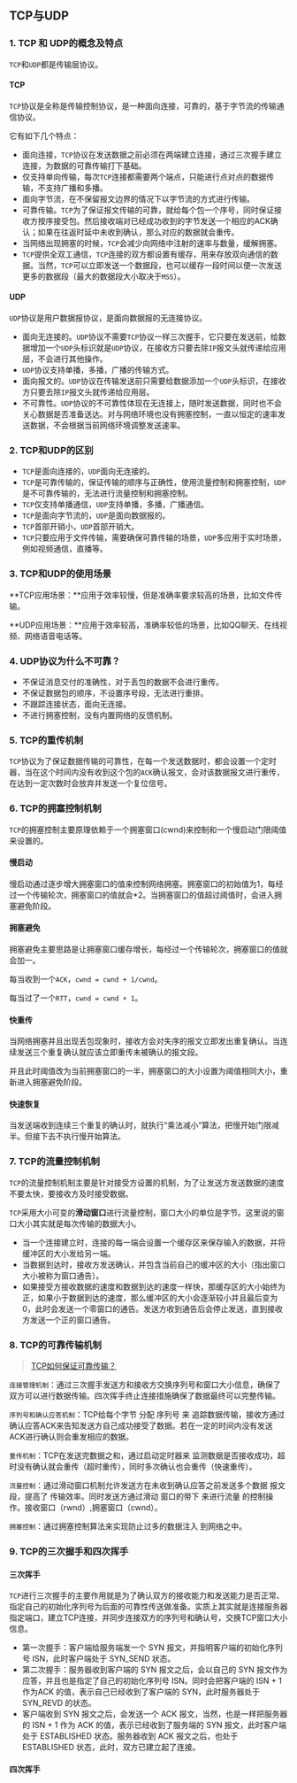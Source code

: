 ## TCP与UDP

### 1. TCP 和 UDP的概念及特点

`TCP`和`UDP`都是传输层协议。

#### TCP

`TCP`协议是全称是传输控制协议，是一种面向连接，可靠的，基于字节流的传输通信协议。

它有如下几个特点：

* 面向连接，`TCP`协议在发送数据之前必须在两端建立连接，通过三次握手建立连接，为数据的可靠传输打下基础。
* 仅支持单向传输，每次`TCP`连接都需要两个端点，只能进行点对点的数据传输，不支持广播和多播。
* 面向字节流，在不保留报文边界的情况下以字节流的方式进行传输。
* 可靠传输。`TCP`为了保证报文传输的可靠，就给每个包一个序号，同时保证接收方按序接受包。然后接收端对已经成功收到的字节发送一个相应的ACK确认；如果在往返时延中未收到确认，那么对应的数据就会重传。
* 当网络出现拥塞的时候，`TCP`会减少向网络中注射的速率与数量，缓解拥塞。
* `TCP`提供全双工通信，`TCP`连接的双方都设置有缓存，用来存放双向通信的数据。当然，`TCP`可以立即发送一个数据段，也可以缓存一段时间以便一次发送更多的数据段（最大的数据段大小取决于`MSS`）。

#### UDP

`UDP`协议是用户数据报协议，是面向数据报的无连接协议。

* 面向无连接的。`UDP`协议不需要`TCP`协议一样三次握手，它只要在发送前，给数据增加一个`UDP`头标识就是`UDP`协议，在接收方只要去除`IP`报文头就传递给应用层，不会进行其他操作。
* `UDP`协议支持单播，多播，广播的传输方式。
* 面向报文的。`UDP`协议在传输发送前只需要给数据添加一个`UDP`头标识，在接收方只要去除`IP`报文头就传递给应用层。
* 不可靠性。`UDP`协议的不可靠性体现在无连接上，随时发送数据，同时也不会关心数据是否准备送达。对与网络环境也没有拥塞控制，一直以恒定的速率发送数据，不会根据当前网络环境调整发送速率。

### 2. TCP和UDP的区别 

* `TCP`是面向连接的，`UDP`面向无连接的。
* `TCP`是可靠传输的，保证传输的顺序与正确性，使用流量控制和拥塞控制，`UDP`是不可靠传输的，无法进行流量控制和拥塞控制。
* `TCP`仅支持单播通信，`UDP`支持单播，多播，广播通信。
* `TCP`是面向字节流的，`UDP`是面向数据报的。
* `TCP`首部开销小，`UDP`首部开销大。
* `TCP`只要应用于文件传输，需要确保可靠传输的场景，`UDP`多应用于实时场景，例如视频通信，直播等。

### 3. TCP和UDP的使用场景

**TCP应用场景：**应用于效率较慢，但是准确率要求较高的场景，比如文件传输。

**UDP应用场景：**应用于效率较高，准确率较低的场景，比如QQ聊天、在线视频、网络语音电话等。

### 4. UDP协议为什么不可靠？

* 不保证消息交付的准确性，对于丢包的数据不会进行重传。
* 不保证数据包的顺序，不设置序号段，无法进行重排。
* 不跟踪连接状态，面向无连接。
* 不进行拥塞控制，没有内置网络的反馈机制。

### 5. TCP的重传机制

`TCP`协议为了保证数据传输的可靠性，在每一个发送数据时，都会设置一个定时器，当在这个时间内没有收到这个包的`ACK`确认报文，会对该数据报文进行重传，在达到一定次数时会放弃并发送一个复位信号。

### 6. TCP的拥塞控制机制

`TCP`的拥塞控制主要原理依赖于一个拥塞窗口(cwnd)来控制和一个慢启动门限阈值来设置的。

#### 慢启动

 慢启动通过逐步增大拥塞窗口的值来控制网络拥塞。拥塞窗口的初始值为1，每经过一个传输轮次，拥塞窗口的值就会*2。当拥塞窗口的值超过阈值时，会进入拥塞避免阶段。

#### 拥塞避免

拥塞避免主要思路是让拥塞窗口缓存增长，每经过一个传输轮次，拥塞窗口的值就会加一。

每当收到一个`ACK`，`cwnd = cwnd + 1/cwnd`。

每当过了一个`RTT`，`cwnd = cwnd + 1`。

#### 快重传

当网络拥塞并且出现丢包现象时，接收方会对失序的报文立即发出重复确认。当连续发送三个重复确认就应该立即重传未被确认的报文段。

并且此时阈值改为当前拥塞窗口的一半，拥塞窗口的大小设置为阈值相同大小，重新进入拥塞避免阶段。

#### 快速恢复

当发送端收到连续三个重复的确认时，就执行“乘法减小”算法，把慢开始门限减半。但接下去不执行慢开始算法。

### 7. TCP的流量控制机制

`TCP`的流量控制机制主要是针对接受方设置的机制，为了让发送方发送数据的速度不要太快，要接收方及时接受数据。

`TCP`采用大小可变的**滑动窗口**进行流量控制，窗口大小的单位是字节。这里说的窗口大小其实就是每次传输的数据大小。

* 当一个连接建立时，连接的每一端会设置一个缓存区来保存输入的数据，并将缓冲区的大小发给另一端。
* 当数据到达时，接收方发送确认，并包含当前自己的缓冲区的大小（指出窗口大小被称为窗口通告）。
* 如果接受方接收数据的速度和数据到达的速度一样快，那缓存区的大小始终为正，如果小于数据到达的速度，那么缓冲区的大小会逐渐较小并且最后变为0，此时会发送一个零窗口的通告。发送方收到通告后会停止发送，直到接收方发送一个正的窗口通告。

### 8. TCP的可靠传输机制

> [TCP如何保证可靠传输？](https://www.bunian.cn/18087.html)

```连接管理机制```：通过三次握手发送方和接收方交换序列号和窗口大小信息，确保了双方可以进行数据传输。四次挥手终止连接措施确保了数据最终可以完整传输。

```序列号和确认应答机制```：TCP给每个字节 分配 序列号 来 追踪数据传输，接收方通过确认应答ACK来告知发送方自己成功接受了数据。若在一定的时间内没有发送ACK进行确认则会重发相应的数据。

```重传机制```：TCP在发送完数据之和，通过启动定时器来 监测数据是否接收成功，超时没有确认就会重传（超时重传），同时多次确认也会重传（快速重传）。

`流量控制`：通过滑动窗口机制允许发送方在未收到确认应答之前发送多个数据 报文段，提高了 传输效率。同时发送方通过滑动 窗口的带下 来进行流量 的控制操作。接收窗口（rwnd）,拥塞窗口（cwnd）。

`拥塞控制`：通过拥塞控制算法来实现防止过多的数据注入 到网络之中。

### 9. TCP的三次握手和四次挥手

#### 三次挥手

`TCP`进行三次握手的主要作用就是为了确认双方的接收能力和发送能力是否正常、指定自己的初始化序列号为后面的可靠性传送做准备。实质上其实就是连接服务器指定端口，建立TCP连接，并同步连接双方的序列号和确认号，交换TCP窗口大小信息。

- 第一次握手：客户端给服务端发一个 SYN 报文，并指明客户端的初始化序列号 ISN，此时客户端处于 SYN_SEND 状态。
- 第二次握手：服务器收到客户端的 SYN 报文之后，会以自己的 SYN 报文作为应答，并且也是指定了自己的初始化序列号 ISN。同时会把客户端的 ISN + 1 作为ACK 的值，表示自己已经收到了客户端的 SYN，此时服务器处于 SYN_REVD 的状态。
- 客户端收到 SYN 报文之后，会发送一个 ACK 报文，当然，也是一样把服务器的 ISN + 1 作为 ACK 的值，表示已经收到了服务端的 SYN 报文，此时客户端处于 ESTABLISHED 状态。服务器收到 ACK 报文之后，也处于 ESTABLISHED 状态，此时，双方已建立起了连接。

#### 四次挥手